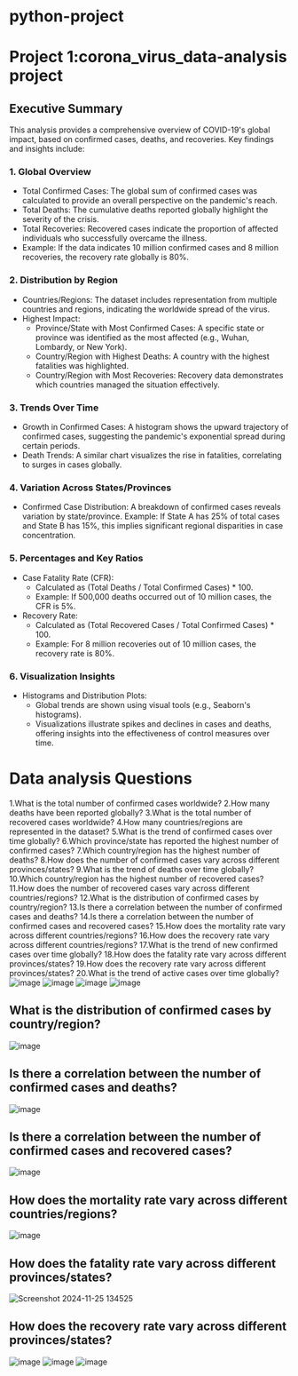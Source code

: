 # python-project

# Project 1:corona_virus_data-analysis project 

## Executive Summary
  This analysis provides a comprehensive overview of COVID-19's global impact, based on confirmed cases, deaths, and recoveries. Key findings and insights include:

 ### 1. Global Overview
- Total Confirmed Cases: The global sum of confirmed cases was calculated to provide an overall perspective on the pandemic's reach.
- Total Deaths: The cumulative deaths reported globally highlight the severity of the crisis.
- Total Recoveries: Recovered cases indicate the proportion of affected individuals who successfully overcame the illness.
- Example: If the data indicates 10 million confirmed cases and 8 million recoveries, the recovery rate globally is 80%.

 ### 2. Distribution by Region
- Countries/Regions: The dataset includes representation from multiple countries and regions, indicating the worldwide spread of the virus.
- Highest Impact:
  - Province/State with Most Confirmed Cases: A specific state or province was identified as the most affected (e.g., Wuhan, Lombardy, or New York).
  - Country/Region with Highest Deaths: A country with the highest fatalities was highlighted.
  - Country/Region with Most Recoveries: Recovery data demonstrates which countries managed the situation effectively.

 ### 3. Trends Over Time
- Growth in Confirmed Cases: A histogram shows the upward trajectory of confirmed cases, suggesting the pandemic's exponential spread during certain periods.
- Death Trends: A similar chart visualizes the rise in fatalities, correlating to surges in cases globally.

 ### 4. Variation Across States/Provinces
- Confirmed Case Distribution: A breakdown of confirmed cases reveals variation by state/province.
Example: If State A has 25% of total cases and State B has 15%, this implies significant regional disparities in case concentration.

 ### 5. Percentages and Key Ratios
- Case Fatality Rate (CFR):
  - Calculated as (Total Deaths / Total Confirmed Cases) * 100.
  - Example: If 500,000 deaths occurred out of 10 million cases, the CFR is 5%.
- Recovery Rate:
  - Calculated as (Total Recovered Cases / Total Confirmed Cases) * 100.
  - Example: For 8 million recoveries out of 10 million cases, the recovery rate is 80%.

 ### 6. Visualization Insights
- Histograms and Distribution Plots:
  -  Global trends are shown using visual tools (e.g., Seaborn's histograms).
  -  Visualizations illustrate spikes and declines in cases and deaths, offering insights into the effectiveness of control measures over time.

# Data analysis Questions
1.What is the total number of confirmed cases worldwide?
2.How many deaths have been reported globally?
3.What is the total number of recovered cases worldwide?
4.How many countries/regions are represented in the dataset?
5.What is the trend of confirmed cases over time globally?
6.Which province/state has reported the highest number of confirmed cases?
7.Which country/region has the highest number of deaths?
8.How does the number of confirmed cases vary across different provinces/states?
9.What is the trend of deaths over time globally?
10.Which country/region has the highest number of recovered cases?
11.How does the number of recovered cases vary across different countries/regions?
12.What is the distribution of confirmed cases by country/region?
13.Is there a correlation between the number of confirmed cases and deaths?
14.Is there a correlation between the number of confirmed cases and recovered cases?
15.How does the mortality rate vary across different countries/regions?
16.How does the recovery rate vary across different countries/regions?
17.What is the trend of new confirmed cases over time globally?
18.How does the fatality rate vary across different provinces/states?
19.How does the recovery rate vary across different provinces/states?
20.What is the trend of active cases over time globally?
![image](https://github.com/user-attachments/assets/86ac567c-dc3c-4a5e-aa46-5d3efd0a60dd)
![image](https://github.com/user-attachments/assets/d7bcc95f-ba4d-4159-a0d0-2fc89e2e86e3)
![image](https://github.com/user-attachments/assets/eeb128ef-ed13-4254-91d1-5a28bdfad6bf)
![image](https://github.com/user-attachments/assets/96f55378-8020-4823-8509-92fc62dd44c8)

## What is the distribution of confirmed cases by country/region?

![image](https://github.com/user-attachments/assets/2a376ff9-22d9-4a3d-bce8-607165f4bef9)

## Is there a correlation between the number of confirmed cases and deaths?

![image](https://github.com/user-attachments/assets/18c35963-d8e3-4529-863d-f1fbffcc080e)

## Is there a correlation between the number of confirmed cases and recovered cases?

![image](https://github.com/user-attachments/assets/c0adb638-bee0-4579-b3aa-4bbb38abee96)

## How does the mortality rate vary across different countries/regions?

![image](https://github.com/user-attachments/assets/e9bac980-269d-4988-afe3-283ea85c4fa0)

## How does the fatality rate vary across different provinces/states?

![Screenshot 2024-11-25 134525](https://github.com/user-attachments/assets/74ee729c-94aa-4b59-83a9-d95a9c5af246)

## How does the recovery rate vary across different provinces/states?
![image](https://github.com/user-attachments/assets/3b8e7471-7c02-494a-a240-6331e436aa07)
![image](https://github.com/user-attachments/assets/4b419339-8c2e-4d6a-8021-676389c67f94)
![image](https://github.com/user-attachments/assets/521d60de-433c-4f41-a5be-a8b4a02eedef)

